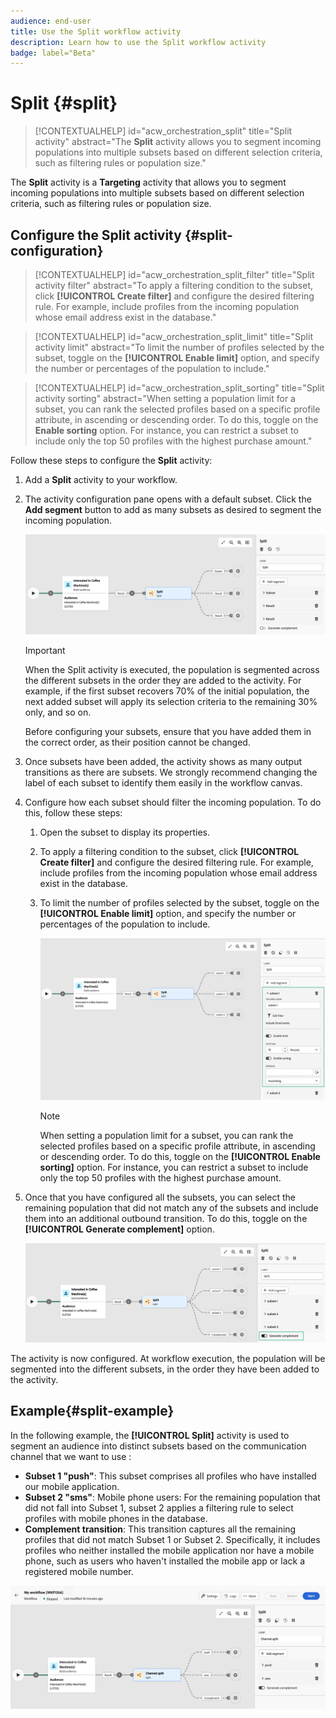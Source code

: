 ```yaml
---
audience: end-user
title: Use the Split workflow activity
description: Learn how to use the Split workflow activity
badge: label="Beta" 
---
```


# Split {#split}

>[!CONTEXTUALHELP]
>id="acw_orchestration_split"
>title="Split activity"
>abstract="The **Split** activity allows you to segment incoming populations into multiple subsets based on different selection criteria, such as filtering rules or population size."


The **Split** activity is a **Targeting** activity that allows you to segment incoming populations into multiple subsets based on different selection criteria, such as filtering rules or population size.

## Configure the Split activity {#split-configuration}

>[!CONTEXTUALHELP]
>id="acw_orchestration_split_filter"
>title="Split activity filter"
>abstract="To apply a filtering condition to the subset, click **[!UICONTROL Create filter]** and configure the desired filtering rule. For example, include profiles from the incoming population whose email address exist in the database."

>[!CONTEXTUALHELP]
>id="acw_orchestration_split_limit"
>title="Split activity limit"
>abstract="To limit the number of profiles selected by the subset, toggle on the **[!UICONTROL Enable limit]** option, and specify the number or percentages of the population to include."


>[!CONTEXTUALHELP]
>id="acw_orchestration_split_sorting"
>title="Split activity sorting"
>abstract="When setting a population limit for a subset, you can rank the selected profiles based on a specific profile attribute, in ascending or descending order. To do this, toggle on the **Enable sorting** option. For instance, you can restrict a subset to include only the top 50 profiles with the highest purchase amount."


Follow these steps to configure the **Split** activity:

1. Add a **Split** activity to your workflow.

1. The activity configuration pane opens with a default subset. Click the **Add segment** button to add as many subsets as desired to segment the incoming population.

    ![](../assets/workflow-split.png)

    >[!IMPORTANT]
    >
    >When the Split activity is executed, the population is segmented across the different subsets in the order they are added to the activity. For example, if the first subset recovers 70% of the initial population, the next added subset will apply its selection criteria to the remaining 30% only, and so on.
    >
    > Before configuring your subsets, ensure that you have added them in the correct order, as their position cannot be changed.

1. Once subsets have been added, the activity shows as many output transitions as there are subsets. We strongly recommend changing the label of each subset to identify them easily in the workflow canvas. 

1. Configure how each subset should filter the incoming population. To do this, follow these steps:

    1. Open the subset to display its properties.

    1. To apply a filtering condition to the subset, click **[!UICONTROL Create filter]** and configure the desired filtering rule. For example, include profiles from the incoming population whose email address exist in the database.

    1. To limit the number of profiles selected by the subset, toggle on the **[!UICONTROL Enable limit]** option, and specify the number or percentages of the population to include.

        ![](../assets/workflow-split-subset.png)

    
        >[!NOTE]
        >
        >When setting a population limit for a subset, you can rank the selected profiles based on a specific profile attribute, in ascending or descending order. To do this, toggle on the **[!UICONTROL Enable sorting]** option. For instance, you can restrict a subset to include only the top 50 profiles with the highest purchase amount.


1. Once that you have configured all the subsets, you can select the remaining population that did not match any of the subsets and include them into an additional outbound transition. To do this, toggle on the **[!UICONTROL Generate complement]** option.

    ![](../assets/workflow-split-complement.png)

The activity is now configured. At workflow execution, the population will be segmented into the different subsets, in the order they have been added to the activity. 

## Example{#split-example}

In the following example, the **[!UICONTROL Split]** activity is used to segment an audience into distinct subsets based on the communication channel that we want to use :

* **Subset 1 "push"**: This subset comprises all profiles who have installed our mobile application.
* **Subset 2 "sms"**: Mobile phone users: For the remaining population that did not fall into Subset 1, subset 2 applies a filtering rule to select profiles with mobile phones in the database.
* **Complement transition**: This transition captures all the remaining profiles that did not match Subset 1 or Subset 2. Specifically, it includes profiles who neither installed the mobile application nor have a mobile phone, such as users who haven't installed the mobile app or lack a registered mobile number.

![](../assets/workflow-split-example.png)
